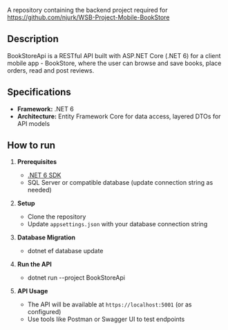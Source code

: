 A repository containing the backend project required for https://github.com/njurk/WSB-Project-Mobile-BookStore

## Description

BookStoreApi is a RESTful API built with ASP.NET Core (.NET 6) for a client mobile app - BookStore, 
where the user can browse and save books, place orders, read and post reviews. 

## Specifications

- **Framework:** .NET 6
- **Architecture:** Entity Framework Core for data access, layered DTOs for API models

## How to run

1. **Prerequisites**
   - [.NET 6 SDK](https://dotnet.microsoft.com/download/dotnet/6.0)
   - SQL Server or compatible database (update connection string as needed)

2. **Setup**
   - Clone the repository
   - Update `appsettings.json` with your database connection string

3. **Database Migration**
   - dotnet ef database update

4. **Run the API**
   - dotnet run --project BookStoreApi

5. **API Usage**
   - The API will be available at `https://localhost:5001` (or as configured)
   - Use tools like Postman or Swagger UI to test endpoints
